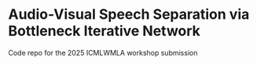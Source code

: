 # Audio-Visual Speech Separation via Bottleneck Iterative Network
Code repo for the 2025 ICMLWMLA workshop submission 
